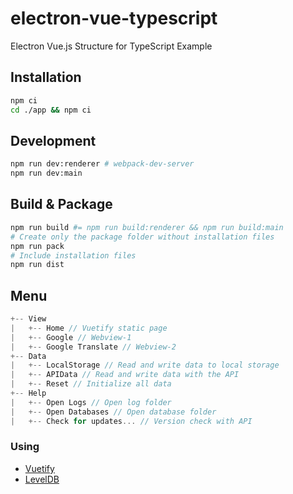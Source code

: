 # electron-vue-typescript

Electron Vue.js Structure for TypeScript Example

## Installation

```bash
npm ci
cd ./app && npm ci
```

## Development

```bash
npm run dev:renderer # webpack-dev-server
npm run dev:main
```

## Build & Package

```bash
npm run build #= npm run build:renderer && npm run build:main
# Create only the package folder without installation files
npm run pack
# Include installation files
npm run dist
```

## Menu

```javascript
+-- View
|   +-- Home // Vuetify static page
|   +-- Google // Webview-1
|   +-- Google Translate // Webview-2
+-- Data
|   +-- LocalStorage // Read and write data to local storage
|   +-- APIData // Read and write data with the API
|   +-- Reset // Initialize all data
+-- Help
|   +-- Open Logs // Open log folder
|   +-- Open Databases // Open database folder
|   +-- Check for updates... // Version check with API
```

### Using

- [Vuetify](https://vuetifyjs.com)
- [LevelDB](https://github.com/Level/levelup)
